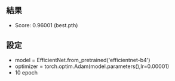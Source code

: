 ## 結果
  - Score: 0.96001 (best.pth)

## 設定
  - model = EfficientNet.from_pretrained('efficientnet-b4')
  - optimizer = torch.optim.Adam(model.parameters(),lr=0.00001)
  - 10 epoch
